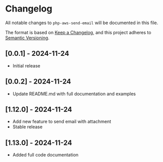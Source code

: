 # Changelog

All notable changes to `php-aws-send-email` will be documented in this file.

The format is based on [Keep a Changelog](https://keepachangelog.com/en/1.0.0/),
and this project adheres to [Semantic Versioning](https://semver.org/spec/v2.0.0.html).

## [0.0.1] - 2024-11-24

- Initial release

## [0.0.2] - 2024-11-24

- Update README.md with full documentation and examples

## [1.12.0] - 2024-11-24

- Add new feature to send email with attachment
- Stable release

## [1.13.0] - 2024-11-24

- Added full code documentation